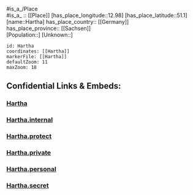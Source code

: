 ﻿---
location: [51.1,12.98] 
mapzoom: [7,12] 
mapmarker: city 
type: City
tags:
- geo/City


SpocWebEntityId: 30778
isDeleted: false
confidential: public

---
#is_a_/Place  
#is_a_ :: [[Place]] 
[has_place_longitude::12.98] 
[has_place_latitude::51.1] 
[name::Hartha] 
has_place_country:: [[Germany]]  
has_place_province:: [[Sachsen]]  
[Population::] 
[Unknown::] 


```leaflet
id: Hartha
coordinates: [[Hartha]] 
markerFile: [[Hartha]] 
defaultZoom: 11 
maxZoom: 18
```


## Confidential Links & Embeds: 

### [Hartha](/_public/Earth/Continent/Europe/Europe~Central/Germany/Germany~East/Sachsen/counties~Sachsen/Mittelsachsen/cities~Mittelsachsen/Hartha.md) 

### [Hartha.internal](/_internal/Earth/Continent/Europe/Europe~Central/Germany/Germany~East/Sachsen/counties~Sachsen/Mittelsachsen/cities~Mittelsachsen/Hartha.internal.md) 

### [Hartha.protect](/_protect/Earth/Continent/Europe/Europe~Central/Germany/Germany~East/Sachsen/counties~Sachsen/Mittelsachsen/cities~Mittelsachsen/Hartha.protect.md) 

### [Hartha.private](/_private/Earth/Continent/Europe/Europe~Central/Germany/Germany~East/Sachsen/counties~Sachsen/Mittelsachsen/cities~Mittelsachsen/Hartha.private.md) 

### [Hartha.personal](/_personal/Earth/Continent/Europe/Europe~Central/Germany/Germany~East/Sachsen/counties~Sachsen/Mittelsachsen/cities~Mittelsachsen/Hartha.personal.md) 

### [Hartha.secret](/_secret/Earth/Continent/Europe/Europe~Central/Germany/Germany~East/Sachsen/counties~Sachsen/Mittelsachsen/cities~Mittelsachsen/Hartha.secret.md) 
